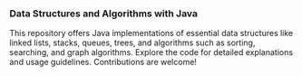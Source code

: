 <h3>Data Structures and Algorithms with Java</h3>
<p>This repository offers Java implementations of essential data structures like linked lists, stacks, queues, trees, and algorithms such as sorting, searching, and graph algorithms. Explore the code for detailed explanations and usage guidelines. Contributions are welcome!</p>